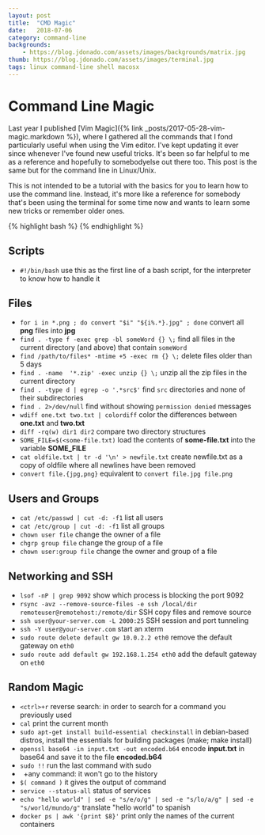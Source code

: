 ```yaml
---
layout: post
title:  "CMD Magic"
date:   2018-07-06
category: command-line
backgrounds:
    - https://blog.jdonado.com/assets/images/backgrounds/matrix.jpg
thumb: https://blog.jdonado.com/assets/images/terminal.jpg
tags: linux command-line shell macosx
---
```


# Command Line Magic

Last year I published [Vim Magic]({% link _posts/2017-05-28-vim-magic.markdown %}), where I gathered all the commands that I fond particularly useful when using the Vim editor. I've kept updating it ever since whenever I've found new useful tricks. It's been so far helpful to me as a reference and hopefully to somebodyelse out there too. This post is the same but for the command line in Linux/Unix.

This is not intended to be a tutorial with the basics for you to learn how to use the command line. Instead, it's more like a reference for somebody that's been using the terminal for some time now and wants to learn some new tricks or remember older ones.

{% highlight bash %}
{% endhighlight %}

## Scripts

- `#!/bin/bash` use this as the first line of a bash script, for the interpreter to know how to handle it

## Files

- `for i in *.png ; do convert "$i" "${i%.*}.jpg" ; done` convert all **png** files into **jpg**
- `find . -type f -exec grep -bl someWord {} \;` find all files in the current directory (and above) that contain `someWord`
- `find /path/to/files* -mtime +5 -exec rm {} \;` delete files older than 5 days
- `find . -name  '*.zip' -exec unzip {} \;` unzip all the zip files in the current directory
- `find . -type d | egrep -o '.*src$'` find `src` directories and none of their subdirectories
- `find . 2>/dev/null` find without showing `permission denied` messages
- `wdiff one.txt two.txt | colordiff` color the differences between **one.txt** and **two.txt**
- `diff -rq(w) dir1 dir2` compare two directory structures
- `SOME_FILE=$(<some-file.txt)` load the contents of **some-file.txt** into the variable **SOME_FILE**
- `cat oldfile.txt | tr -d '\n' > newfile.txt` create newfile.txt as a copy of oldfile where all newlines have been removed
- `convert file.{jpg,png}` equivalent to `convert file.jpg file.png`

## Users and Groups

- `cat /etc/passwd | cut -d: -f1` list all users
- `cat /etc/group | cut -d: -f1` list all groups
- `chown user file` change the owner of a file
- `chgrp group file` change the group of a file
- `chown user:group file` change the owner and group of a file

## Networking and SSH

- `lsof -nP | grep 9092` show which process is blocking the port 9092
- `rsync -avz --remove-source-files -e ssh /local/dir remoteuser@remotehost:/remote/dir` SSH copy files and remove source
- `ssh user@your-server.com -L 2000:25` SSH session and port tunneling
- `ssh -Y user@your-server.com` start an xterm
- `sudo route delete default gw 10.0.2.2 eth0` remove the default gateway on `eth0`
- `sudo route add default gw 192.168.1.254 eth0` add the default gateway on `eth0`

## Random Magic

- `<ctrl>+r` reverse search: in order to search for a command you previously used
- `cal` print the current month
- `sudo apt-get install build-essential checkinstall` in debian-based distros, install the essentials for building packages (make; make install)
- `openssl base64 -in input.txt -out encoded.b64` encode **input.txt** in base64 and save it to the file **encoded.b64**
- `sudo !!` run the last command with sudo
- ` `+any command: it won't go to the history
- `$( command )` it gives the output of command
- `service --status-all` status of services
- `echo "hello world" | sed -e "s/e/o/g" | sed -e "s/lo/a/g" | sed -e "s/world/mundo/g"` translate "hello world" to spanish
- `docker ps | awk '{print $8}'` print only the names of the current containers



